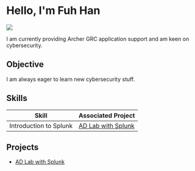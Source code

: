 # Hello, I'm Fuh Han
<a href="https://www.linkedin.com/in/fuhhanchang/"><img src="https://img.shields.io/badge/-LinkedIn-0072b1?&style=for-the-badge&logo=linkedin&logoColor=white" /></a>

I am currently providing Archer GRC application support and am keen on cybersecurity.

## Objective

I am always eager to learn new cybersecurity stuff. 

## Skills

| Skill                                         | Associated Project         |
|-----------------------------------------------|----------------------------|
| Introduction to Splunk          | <a href="https://github.com/fuhan2000/AD-Lab-with-Splunk/tree/main">AD Lab with Splunk</a>|

## Projects
- <a href="https://github.com/fuhan2000/AD-Lab-with-Splunk/tree/main">AD Lab with Splunk</a>
